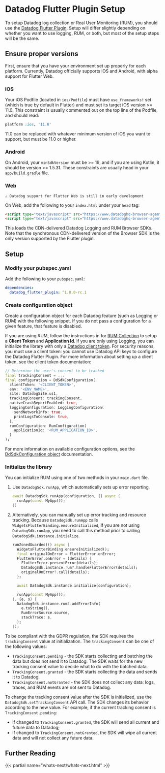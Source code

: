 # Datadog Flutter Plugin Setup

To setup Datadog log collection or Real User Monitoring (RUM), you should use the [Datadog Flutter Plugin][1]. Setup will differ slightly depending on whether you want to use logging, RUM, or both, but most of the setup steps will be the same.

## Ensure proper versions

First, ensure that you have your environment set up properly for each platform. Currently, Datadog officially supports iOS and Android, with alpha support for Flutter Web.

### iOS

Your iOS Podfile (located in `ios/Podfile`) must have `use_frameworks!` set (which is true by default in Flutter) and must set its target iOS version >= 11.0. This constraint is usually commented out on the top line of the Podfile, and should read:

```ruby
platform :ios, '11.0'
```

11.0 can be replaced with whatever minimum version of iOS you want to support, but must be 11.0 or higher.

### Android

On Android, your `minSdkVersion` must be >= 19, and if you are using Kotlin, it should be version >= 1.5.31. These constraints are usually head in your `app/build.gradle` file.

### Web

`⚠️ Datadog support for Flutter Web is still in early development`

On Web, add the following to your `index.html` under your `head` tag:

```html
<script type="text/javascript" src="https://www.datadoghq-browser-agent.com/datadog-logs-v4.js"></script>
<script type="text/javascript" src="https://www.datadoghq-browser-agent.com/datadog-rum-slim-v4.js"></script>
```

This loads the CDN-delivered Datadog Logging and RUM Browser SDKs. Note that the synchronous CDN-delivered version of the Browser SDK is the only version supported by the Flutter plugin.

## Setup

### Modify your pubspec.yaml

Add the following to your `pubspec.yaml`:

```yaml
dependencies:
  datadog_flutter_plugin: ^1.0.0-rc.1
```

### Create configuration object

Create a configuration object for each Datadog feature (such as Logging or RUM) with the following snippet. If you do not pass a configuration for a given feature, that feature is disabled.

If you are using RUM, follow the instructions in for [RUM Collection](rum/rum_collection.md) to setup a **Client Token** and **Application Id**. If you are only using Logging, you can initialize the library with only a [Datadog client token][3]. For security reasons, you must use a client token: you cannot use Datadog API keys to configure the Datadog Flutter Plugin. For more information about setting up a client token, see the client token documentation:

```dart
// Determine the user's consent to be tracked
final trackingConsent = ...
final configuration = DdSdkConfiguration(
  clientToken: '<CLIENT_TOKEN>',
  env: '<ENV_NAME>',
  site: DatadogSite.us1,
  trackingConsent: trackingConsent,
  nativeCrashReportEnabled: true,
  loggingConfiguration: LoggingConfiguration(
    sendNetworkInfo: true,
    printLogsToConsole: true,
  ),
  rumConfiguration: RumConfiguration(
    applicationId: '<RUM_APPLICATION_ID>',
  )
);
```

For more information on available configuration options, see the [DdSdkConfiguration object][4] documentation.

### Initialize the library

You can initialize RUM using one of two methods in your `main.dart` file.

1. Use `DatadogSdk.runApp`, which automatically sets up error reporting. 

   ```dart
   await DatadogSdk.runApp(configuration, () async {
     runApp(const MyApp());
   })
   ```

2. Alternatively, you can manually set up error tracking and resource tracking. Because `DatadogSdk.runApp` calls `WidgetsFlutterBinding.ensureInitialized`, if you are not using `DatadogSdk.runApp`, you need to call this method prior to calling `DatadogSdk.instance.initialize`.

   ```dart
   runZonedGuarded(() async {
     WidgetsFlutterBinding.ensureInitialized();
     final originalOnError = FlutterError.onError;
     FlutterError.onError = (details) {
       FlutterError.presentError(details);
       DatadogSdk.instance.rum?.handleFlutterError(details);
       originalOnError?.call(details);
     };

     await DatadogSdk.instance.initialize(configuration);

     runApp(const MyApp());
   }, (e, s) {
     DatadogSdk.instance.rum?.addErrorInfo(
       e.toString(),
       RumErrorSource.source,
       stackTrace: s,
     );
   });
   ```

To be compliant with the GDPR regulation, the SDK requires the `trackingConsent` value at initialization.
The `trackingConsent` can be one of the following values:

- `TrackingConsent.pending` - the SDK starts collecting and batching the data but does not send it to Datadog. The SDK waits for the new tracking consent value to decide what to do with the batched data.
- `TrackingConsent.granted` - the SDK starts collecting the data and sends it to Datadog.
- `TrackingConsent.notGranted` - the SDK does not collect any data: logs, traces, and RUM events are not sent to Datadog.

To change the tracking consent value after the SDK is initialized, use the `DatadogSdk.setTrackingConsent` API call.
The SDK changes its behavior according to the new value. For example, if the current tracking consent is `TrackingConsent.pending`:

- if changed to `TrackingConsent.granted`, the SDK will send all current and future data to Datadog;
- if changed to `TrackingConsent.notGranted`, the SDK will wipe all current data and will not collect any future data.

## Further Reading

{{< partial name="whats-next/whats-next.html" >}}

[1]: https://pub.dev/packages/datadog_flutter_plugin
[2]: https://app.datadoghq.com/rum/application/create
[3]: https://docs.datadoghq.com/account_management/api-app-keys/#client-tokens
[4]: https://pub.dev/documentation/datadog_flutter_plugin/latest/datadog_flutter_plugin/DdSdkConfiguration-class.html